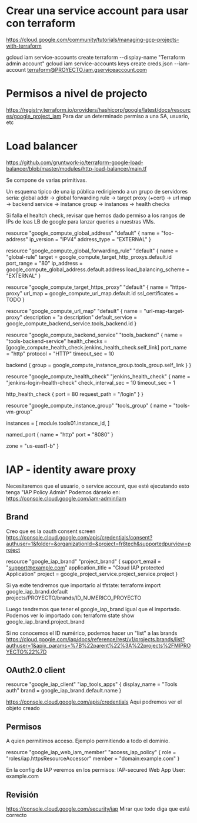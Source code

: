 # Crear una service account para usar con terraform
https://cloud.google.com/community/tutorials/managing-gcp-projects-with-terraform

gcloud iam service-accounts create terraform --display-name "Terraform admin account"
gcloud iam service-accounts keys create creds.json --iam-account terraform@PROYECTO.iam.gserviceaccount.com


# Permisos a nivel de projecto
https://registry.terraform.io/providers/hashicorp/google/latest/docs/resources/google_project_iam
Para dar un determinado permiso a una SA, usuario, etc



# Load balancer
https://github.com/gruntwork-io/terraform-google-load-balancer/blob/master/modules/http-load-balancer/main.tf

Se compone de varias primitivas.

Un esquema típico de una ip pública redirigiendo a un grupo de servidores sería:
global addr -> global forwarding rule -> target proxy (+cert) -> url map -> backend service -> instance group -> instances
                                                                                    -> health checks

Si falla el healtch check, revisar que hemos dado permiso a los rangos de IPs de loas LB de google para lanzar queries a nuestras VMs.


resource "google_compute_global_address" "default" {
  name         = "foo-address"
  ip_version   = "IPV4"
  address_type = "EXTERNAL"
}

resource "google_compute_global_forwarding_rule" "default" {
  name       = "global-rule"
  target     = google_compute_target_http_proxys.default.id
  port_range = "80"
  ip_address = google_compute_global_address.default.address
  load_balancing_scheme = "EXTERNAL"
}

resource "google_compute_target_https_proxy" "default" {
  name    = "https-proxy"
  url_map     = google_compute_url_map.default.id
  ssl_certificates = TODO
}

resource "google_compute_url_map" "default" {
  name            = "url-map-target-proxy"
  description     = "a description"
  default_service = google_compute_backend_service.tools_backend.id
}

resource "google_compute_backend_service" "tools_backend" {
  name          = "tools-backend-service"
  health_checks = [google_compute_health_check.jenkins_health_check.self_link]
  port_name   = "http"
  protocol    = "HTTP"
  timeout_sec = 10

  backend {
    group = google_compute_instance_group.tools_group.self_link
  }
}

resource "google_compute_health_check" "jenkins_health_check" {
  name               = "jenkins-login-health-check"
  check_interval_sec = 10
  timeout_sec        = 1

  http_health_check {
    port = 80
    request_path = "/login"
  }
}

resource "google_compute_instance_group" "tools_group" {
  name        = "tools-vm-group"

  instances = [
    module.tools01.instance_id,
  ]

  named_port {
    name = "http"
    port = "8080"
  }

  zone = "us-east1-b"
}




# IAP - identity aware proxy
Necesitaremos que el usuario, o service account, que esté ejecutando esto tenga "IAP Policy Admin"
Podemos dárselo en:
https://console.cloud.google.com/iam-admin/iam


## Brand
Creo que es la oauth consent screen
https://console.cloud.google.com/apis/credentials/consent?authuser=1&folder=&organizationId=&project=fr8tech&supportedpurview=project

resource "google_iap_brand" "project_brand" {
  support_email     = "support@example.com"
  application_title = "Cloud IAP protected Application"
  project           = google_project_service.project_service.project
}

Si ya exite tendremos que importarlo al tfstate:
terraform import google_iap_brand.default projects/PROYECTO/brands/ID_NUMERICO_PROYECTO

Luego tendremos que tener el google_iap_brand igual que el importado.
Podemos ver lo importado con:
terraform state show google_iap_brand.project_brand

Si no conocemos el ID numérico, podemos hacer un "list" a las brands
https://cloud.google.com/iap/docs/reference/rest/v1/projects.brands/list?authuser=1&apix_params=%7B%22parent%22%3A%22projects%2FMIPROYECTO%22%7D


## OAuth2.0 client
resource "google_iap_client" "iap_tools_apps" {
  display_name  = "Tools auth"
  brand         =  google_iap_brand.default.name
}

https://console.cloud.google.com/apis/credentials
Aqui podremos ver el objeto creado


## Permisos
A quien permitimos acceso.
Ejemplo permitiendo a todo el dominio.

resource "google_iap_web_iam_member" "access_iap_policy" {
  role      = "roles/iap.httpsResourceAccessor"
  member    = "domain:example.com"
}

En la config de IAP veremos en los permisos:
IAP-secured Web App User:
  example.com


## Revisión
https://console.cloud.google.com/security/iap
Mirar que todo diga que está correcto
